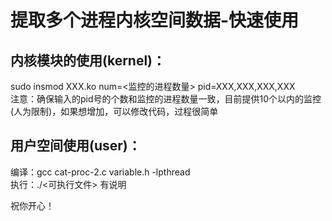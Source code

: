 # 提取多个进程内核空间数据-快速使用

## 内核模块的使用(kernel)：
sudo insmod XXX.ko num=<监控的进程数量> pid=XXX,XXX,XXX,XXX    
注意：确保输入的pid号的个数和监控的进程数量一致，目前提供10个以内的监控(人为限制)，如果想增加，可以修改代码，过程很简单     
   
## 用户空间使用(user)：
编译：gcc cat-proc-2.c variable.h -lpthread     
执行：./<可执行文件>  有说明

祝你开心！

